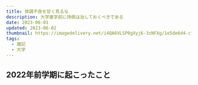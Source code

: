 ```yaml
---
title: 体調不良を甘く見るな
description: 大学進学前に持病は治しておくべきである
date: 2023-06-01
updated: 2023-06-02
thumbnail: https://imagedelivery.net/i4QA6VLSP0gXyj6-3zNFXg/1e5de6d4-cfdd-41ea-de3f-38c429767000/public
tags:
  - 雑記
  - 大学
---
```


## 2022年前学期に起こったこと
